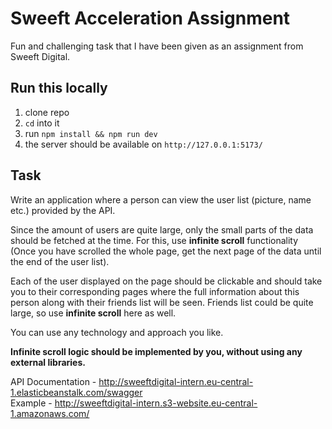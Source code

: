 # Sweeft Acceleration Assignment

Fun and challenging task that I have been given as an assignment from Sweeft Digital.

## Run this locally

1. clone repo
2. `cd` into it
3. run `npm install && npm run dev`
4. the server should be available on `http://127.0.0.1:5173/`

## Task

Write an application where a person can view the user list (picture, name etc.) provided by the API.

Since the amount of users are quite large, only the small parts of the data should be fetched at the time. For this, use **infinite scroll** functionality (Once you have scrolled the whole page, get the next page of the data until the end of the user list).

Each of the user displayed on the page should be clickable and should take you to their corresponding pages where the full information about this person along with their friends list will be seen. Friends list could be quite large, so use **infinite scroll** here as well.

You can use any technology and approach you like.

**Infinite scroll logic should be implemented by you, without using any external libraries.**

API Documentation - http://sweeftdigital-intern.eu-central-1.elasticbeanstalk.com/swagger <br/>
Example - http://sweeftdigital-intern.s3-website.eu-central-1.amazonaws.com/ <br/>
